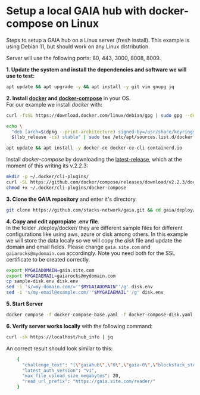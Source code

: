 # Setup a local GAIA hub with docker-compose on Linux

Steps to setup a GAIA hub on a Linux server (fresh install). This example is using Debian 11, but should work on any Linux distribution.  

Server will use the following ports: 80, 443, 3000, 8008, 8009.

**1. Update the system and install the dependencies and software we will use to test:**

```bash
apt update && apt upgrade -y && apt install -y git vim gnupg jq
```

**2. Install [docker](https://docs.docker.com/engine/install/debian/) and [docker-compose](https://docs.docker.com/compose/cli-command/#install-on-linux)** in your OS.  
For our example we install *docker* with:
```bash
curl -fsSL https://download.docker.com/linux/debian/gpg | sudo gpg --dearmor -o /usr/share/keyrings/docker-archive-keyring.gpg

echo \
  "deb [arch=$(dpkg --print-architecture) signed-by=/usr/share/keyrings/docker-archive-keyring.gpg] https://download.docker.com/linux/debian \
  $(lsb_release -cs) stable" | sudo tee /etc/apt/sources.list.d/docker.list > /dev/null

apt update && apt install -y docker-ce docker-ce-cli containerd.io
```

Install *docker-compose* by downloading the [latest-release](https://github.com/docker/compose/releases), which at the moment of this writing its v.2.2.3:

```bash
mkdir -p ~/.docker/cli-plugins/
curl -SL https://github.com/docker/compose/releases/download/v2.2.3/docker-compose-linux-x86_64 -o ~/.docker/cli-plugins/docker-compose
chmod +x ~/.docker/cli-plugins/docker-compose
```
**3. Clone the GAIA repository** and enter it's directory.

```bash
git clone https://github.com/stacks-network/gaia.git && cd gaia/deploy/docker
```

**4. Copy and edit appropiate .env file**.  
In the folder ./deploy/docker/ they are different sample files for different configurations like using aws, azure or disk among others. In this example we will store the data localy so we will copy the *disk* file and update the domain and email fields. Please change `gaia.site.com` and `gaiarocks@mydomain.com` accordingly. Note you need both for the SSL certificate to be created correctly.

```bash
export MYGAIADOMAIN=gaia.site.com
export MYGAIAEMAIL=gaiarocks@mydomain.com
cp sample-disk.env disk.env
sed -i 's/=my-domain.com/='"$MYGAIADOMAIN"'/g' disk.env
sed -i 's/my-email@example.com/'"$MYGAIAEMAIL"'/g' disk.env

```

**5. Start Server**
```bash
docker compose -f docker-compose-base.yaml -f docker-compose-disk.yaml --env-file disk.env up -d
```

**6. Verify server works locally** with the following command:
```bash
curl -sk https://localhost/hub_info | jq
```
An correct result should look similar to this:
```bash
    {
      "challenge_text": "[\"gaiahub\",\"0\",\"gaia-0\",\"blockstack_storage_please_sign\"]",
      "latest_auth_version": "v1",
      "max_file_upload_size_megabytes": 20,
      "read_url_prefix": "https://gaia.site.com/reader/"
    }
```
